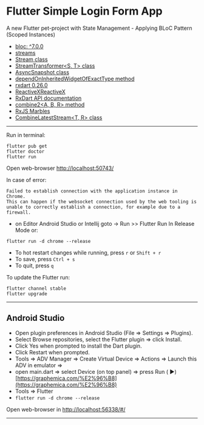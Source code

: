 # Flutter Simple Login Form App

A new Flutter pet-project with State Management - Applying BLoC Pattern (Scoped Instances)


* [bloc: ^7.0.0](https://pub.dev/packages/bloc)
* [streams](https://dart.dev/tutorials/language/streams)
* [Stream<T> class](https://api.dart.dev/stable/2.10.5/dart-async/Stream-class.html)
* [StreamTransformer<S, T> class](https://api.dart.dev/stable/2.10.5/dart-async/StreamTransformer-class.html)
* [AsyncSnapshot<T> class](https://api.flutter.dev/flutter/widgets/AsyncSnapshot-class.html)
* [dependOnInheritedWidgetOfExactType<T extends InheritedWidget> method](https://api.flutter.dev/flutter/widgets/BuildContext/dependOnInheritedWidgetOfExactType.html)
* [rxdart 0.26.0](https://pub.dev/packages/rxdart)
* [ReactiveXReactiveX](http://reactivex.io/)
* [RxDart API documentation](https://pub.dev/documentation/rxdart/latest/)
* [combine2<A, B, R> method](https://pub.dev/documentation/rxdart/latest/rx/CombineLatestStream/combine2.html)
* [RxJS Marbles](https://rxmarbles.com/)
* [CombineLatestStream<T, R> class](https://pub.dev/documentation/rxdart/latest/rx/CombineLatestStream-class.html)


---------

Run in terminal:

``` 
flutter pub get
flutter doctor
flutter run
```

Open web-browser [http://localhost:50743/](http://localhost:50743/)

In case of error:

``` 
Failed to establish connection with the application instance in Chrome.
This can happen if the websocket connection used by the web tooling is unable to correctly establish a connection, for example due to a firewall.
```

- on Editor Android Studio or Intellij goto -> Run >> Flutter Run In Release Mode or:

``` 
flutter run -d chrome --release
```

- To hot restart changes while running, press ```r``` or ```Shift + r```
- To save, press ```Ctrl + s```
- To quit, press ```q```

To update the Flutter run:

``` 
flutter channel stable
flutter upgrade 
```

------

## Android Studio

- Open plugin preferences in Android Studio (File => Settings => Plugins).
- Select Browse repositories, select the Flutter plugin => click Install.
- Click Yes when prompted to install the Dart plugin.
- Click Restart when prompted.
- Tools => ADV Manager => Create Virtual Device => Actions => Launch this ADV in emulator =>
- open main.dart => select Device (on top panel) => press Run (
  &#9658;) [https://graphemica.com/%E2%96%B8](https://graphemica.com/%E2%96%B8)
- Tools => Flutter
- ```flutter run -d chrome --release```

Open web-browser in [http://localhost:56338/#/](http://localhost:56338/#/)

------
